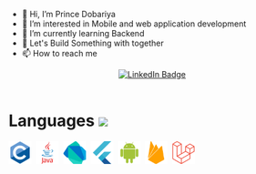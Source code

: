 - 👋 Hi, I’m Prince Dobariya
- 👀 I’m interested in Mobile and web application development
- 🌱 I’m currently learning Backend 
- 💞️ Let's Build Something with together 
- 📫 How to reach me 

<div id="badges" align="center">
  <a href="https://www.linkedin.com/in/prince-dobariya-8014b518b/">
    <img src="https://img.shields.io/badge/LinkedIn-blue?style=for-the-badge&logo=linkedin&logoColor=white" alt="LinkedIn Badge"/>
  </a>
</div>
<div align="center">
<img src="https://komarev.com/ghpvc/?username=PrinceDobariya89&style=flat-square&color=blue" alt="" />
</div>
<h1>
  Languages
  <img src="https://media.giphy.com/media/hvRJCLFzcasrR4ia7z/giphy.gif" width="30px"/>
</h1>

<div>
  <img src="https://github.com/devicons/devicon/blob/master/icons/c/c-original.svg" title="c" alt="c" width="40" height="40"/>&nbsp;
  <img src="https://github.com/devicons/devicon/blob/master/icons/java/java-original-wordmark.svg" title="Java" alt="Java" width="40" height="40"/>&nbsp;
  <img src="https://github.com/devicons/devicon/blob/master/icons/dart/dart-original.svg" title="dart" alt="dart" width="40" height="40"/>&nbsp;
  <img src="https://github.com/devicons/devicon/blob/master/icons/flutter/flutter-original.svg" title="Flutter" alt="Flutter" width="40" height="40"/>&nbsp;
  <img src="https://github.com/devicons/devicon/blob/master/icons/android/android-plain.svg" title="Android" alt="Android" width="40" height="40"/>&nbsp;
  <img src="https://github.com/devicons/devicon/blob/master/icons/firebase/firebase-plain.svg" title="Firbase" alt="Firbase" width="40" height="40"/>&nbsp;
  <img src="https://github.com/devicons/devicon/blob/master/icons/laravel/laravel-original.svg" title="Firbase" alt="laravel" width="40" height="40"/>&nbsp;
</div>


<!--
<h1>
  My Status : 
</h1>

[![Top Langs](https://github-readme-stats.vercel.app/api/top-langs/?username=PrinceDobariya89&layout=compact&theme=vision-friendly-dark)](https://github.com/anuraghazra/github-readme-stats)
<!---
PrinceDobariya89/PrinceDobariya89 is a ✨ special ✨ repository because its `README.md` (this file) appears on your GitHub profile.
You can click the Preview link to take a look at your changes.
--->
